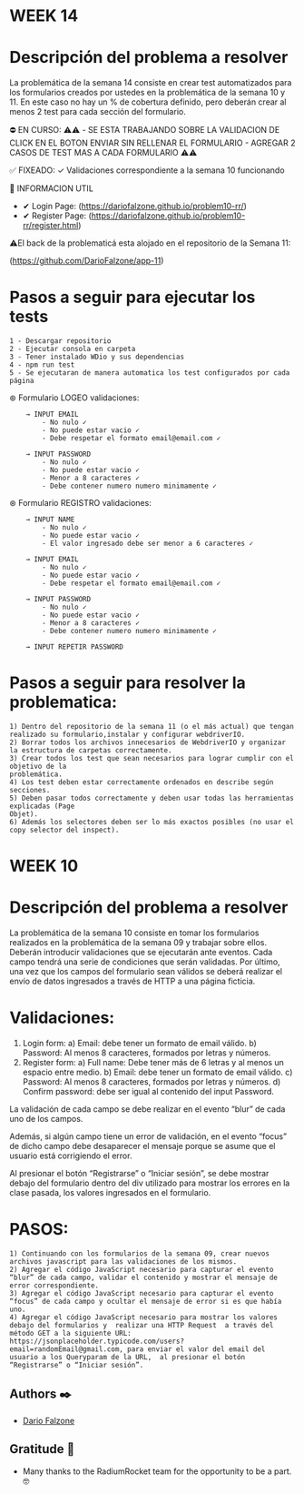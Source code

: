 # WEEK 14
# Descripción del problema a resolver
La problemática de la semana 14 consiste en crear test automatizados para los formularios creados por ustedes en la problemática de la semana 10 y 11. En este caso no hay un % de cobertura definido, pero deberán crear al menos 2 test para cada sección del formulario.

⛔ EN CURSO:
	⚠️⚠️
		- SE ESTA TRABAJANDO SOBRE LA VALIDACION DE CLICK EN EL BOTON ENVIAR SIN RELLENAR EL FORMULARIO
		- AGREGAR 2 CASOS DE TEST MAS A CADA FORMULARIO 
	⚠️⚠️

✅ FIXEADO:
						✓ Validaciones correspondiente a la semana 10 funcionando

📄 INFORMACION UTIL

- ✔ Login Page: (https://dariofalzone.github.io/problem10-rr/)
- ✔ Register Page: (https://dariofalzone.github.io/problem10-rr/register.html)

⚠️El back de la problematicá esta alojado en el repositorio de la Semana 11:

(https://github.com/DarioFalzone/app-11)

# Pasos a seguir para ejecutar los tests
	1 - Descargar repositorio
	2 - Ejecutar consola en carpeta
	3 - Tener instalado WDio y sus dependencias
	4 - npm run test
	5 - Se ejecutaran de manera automatica los test configurados por cada página

⊛ Formulario LOGEO validaciones:

		→ INPUT EMAIL
			- No nulo ✓
			- No puede estar vacio ✓
			- Debe respetar el formato email@email.com ✓

		→ INPUT PASSWORD
			- No nulo ✓
			- No puede estar vacio ✓
			- Menor a 8 caracteres ✓
			- Debe contener numero numero minimamente ✓

⊛ Formulario REGISTRO validaciones:

		→ INPUT NAME
			- No nulo ✓
			- No puede estar vacio ✓
			- El valor ingresado debe ser menor a 6 caracteres ✓

		→ INPUT EMAIL
			- No nulo ✓
			- No puede estar vacio ✓
			- Debe respetar el formato email@email.com ✓

		→ INPUT PASSWORD
			- No nulo ✓
			- No puede estar vacio ✓
			- Menor a 8 caracteres ✓
			- Debe contener numero numero minimamente ✓

		→ INPUT REPETIR PASSWORD


# Pasos a seguir para resolver la problematica:
	1) Dentro del repositorio de la semana 11 (o el más actual) que tengan realizado su formulario,instalar y configurar webdriverIO.
	2) Borrar todos los archivos innecesarios de WebdriverIO y organizar la estructura de carpetas correctamente.
	3) Crear todos los test que sean necesarios para lograr cumplir con el objetivo de la
	problemática.
	4) Los test deben estar correctamente ordenados en describe según secciones.
	5) Deben pasar todos correctamente y deben usar todas las herramientas explicadas (Page
	Objet).
	6) Además los selectores deben ser lo más exactos posibles (no usar el copy selector del inspect).

# WEEK 10
# Descripción del problema a resolver
La problemática de la semana 10 consiste en tomar los formularios realizados en la problemática de la semana 09 y trabajar sobre ellos. Deberán introducir validaciones que se ejecutarán ante eventos. Cada campo tendrá una serie de condiciones que serán validadas. Por último, una vez que los campos del formulario sean válidos se deberá realizar el envío de datos ingresados a través de HTTP a una página ficticia.

# Validaciones:
1) Login form:
	a) Email: debe tener un formato de email válido.
	b) Password: Al menos 8 caracteres, formados por letras y números.
2) Register form:
	a) Full name: Debe tener más de 6 letras y al menos un espacio entre medio.
	b) Email: debe tener un formato de email válido.
	c) Password: Al menos 8 caracteres, formados por letras y números.
	d) Confirm password: debe ser igual al contenido del input Password.

La validación de cada campo se debe realizar en el evento “blur” de cada uno de los campos.

Además, si algún campo tiene un error de validación, en el evento “focus” de dicho campo debe desaparecer el mensaje porque se asume que el usuario está corrigiendo el error.

Al presionar el botón “Registrarse” o “Iniciar sesión”, se debe mostrar debajo del formulario dentro del div utilizado para mostrar los errores en la clase pasada, los valores ingresados en el formulario.

# PASOS:
	1) Continuando con los formularios de la semana 09, crear nuevos archivos javascript para las validaciones de los mismos.
	2) Agregar el código JavaScript necesario para capturar el evento “blur” de cada campo, validar el contenido y mostrar el mensaje de error correspondiente.
	3) Agregar el código JavaScript necesario para capturar el evento “focus” de cada campo y ocultar el mensaje de error si es que había uno.
	4) Agregar el código JavaScript necesario para mostrar los valores debajo del formularios y  realizar una HTTP Request  a través del método GET a la siguiente URL: https://jsonplaceholder.typicode.com/users?email=randomEmail@gmail.com, para enviar el valor del email del usuario a los Queryparam de la URL,  al presionar el botón “Registrarse” o “Iniciar sesión”.

## Authors ✒️

* [Dario Falzone](https://www.linkedin.com/in/darioflz/)

## Gratitude 🎁

* Many thanks to the RadiumRocket team for the opportunity to be a part. 🤓
